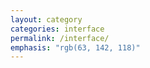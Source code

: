 ```yaml
---
layout: category
categories: interface
permalink: /interface/
emphasis: "rgb(63, 142, 118)"
---
```

